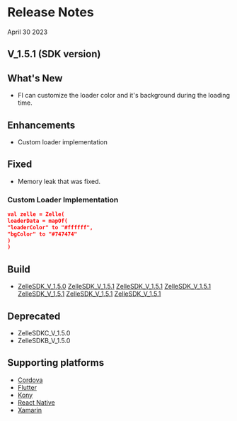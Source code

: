 # Release Notes

April 30 2023

## V_1.5.1 (SDK version)

## What's New

- FI can customize the loader color and it's background during the loading time.

## Enhancements

- Custom loader implementation

## Fixed

- Memory leak that was fixed.

### Custom Loader Implementation

```json
val zelle = Zelle(
loaderData = mapOf(
"loaderColor" to "#ffffff",
"bgColor" to "#747474"
)
)
```

## Build

- [ZelleSDK_V_1.5.0](https://github.com/Fiserv/zelle-turnkey-solutions/blob/develop/docs/builds/Android/upgraded-kotlin/ZelleSDK_V_1.5.1.aar)
<a href="https://github.com/Fiserv/zelle-turnkey-solutions/blob/develop/docs/builds/Android/upgraded-kotlin/ZelleSDK_V_1.5.1.aar" download>ZelleSDK_V_1.5.1</a>
<a href="docs/builds/Android/upgraded-kotlin/ZelleSDK_V_1.5.1.aar" download>ZelleSDK_V_1.5.1</a>
<a href="/docs/builds/Android/upgraded-kotlin/ZelleSDK_V_1.5.1.aar" download>ZelleSDK_V_1.5.1</a>
<a href="../docs/builds/Android/upgraded-kotlin/ZelleSDK_V_1.5.1.aar" download>ZelleSDK_V_1.5.1</a>
<a href="ZelleSDK_V_1.5.1.aar" download>ZelleSDK_V_1.5.1</a>
<aar><a href="/docs/builds/Android/upgraded-kotlin/ZelleSDK_V_1.5.1.aar" download>ZelleSDK_V_1.5.1</a></aar>

## Deprecated

- ZelleSDKC_V_1.5.0
- ZelleSDKB_V_1.5.0

## Supporting platforms

- [Cordova](?path=docs/supporting-documents/cordova.md)
- [Flutter](?path=docs/supporting-documents/flutter.md)
- [Kony](?path=docs/supporting-documents/kony.md)
- [React Native](?path=docs/supporting-documents/react-native.md)
- [Xamarin](?path=docs/supporting-documents/xamarin.md)